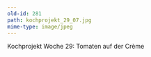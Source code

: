 ```yaml
---
old-id: 281
path: kochprojekt_29_07.jpg
mime-type: image/jpeg
---
```

Kochprojekt Woche 29:
Tomaten auf der Crème
